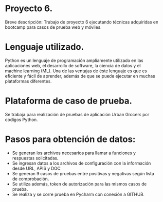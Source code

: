 # Proyecto 6.
Breve descripción: Trabajo de proyecto 6 ejecutando técnicas adquiridas en bootcamp para casos de prueba web y móviles.

# Lenguaje utilizado.
Python es un lenguaje de programación ampliamente utilizado en las aplicaciones web, el desarrollo de software, la ciencia de datos y el machine learning (ML).
Una de las ventajas de éste lenguaje es que es eficiente y fácil de aprender, además de que se puede ejecutar en muchas plataformas diferentes.

# Plataforma de caso de prueba.
Se trabaja para realización de pruebas de aplicación Urban Grocers por códigos Python.

# Pasos para obtención de datos:
- Se generan los archivos necesarios para llamar a funciones y respuestas solicitadas.
- Se ingresan datos a los archivos de configuración con la información desde URL, APIS y DOC
- Se generan 9 casos de pruebas entre positivas y negativas según lista de comprobación.
- Se utiliza además, token de autorización para las mismos casos de prueba.
- Se realiza y se corre prueba en Pycharm con conexión a GITHUB.
